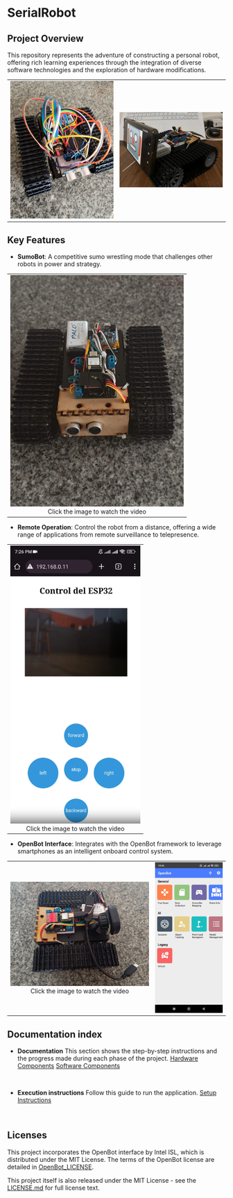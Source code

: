 # SerialRobot

## Project Overview
This repository represents the adventure of constructing a personal robot, offering rich learning experiences through the integration of diverse software technologies and the exploration of hardware modifications.
<table>
  <tr>
    <td align="center">
    <img src="Hardware/Img/Prototype.jpeg" alt="Prototype" width="400"/>
    </td>
    <td align="center">
    <img src="Hardware/Img/RobotFace.jpeg" alt="Robot Face" width="400"/>
    </td>
  </tr>
</table>


## Key Features
- **SumoBot**: A competitive sumo wrestling mode that challenges other robots in power and strategy.
<table>
  <tr>
    <td align="center">
      <a href="Hardware/Video/SumoBotBehavior.mp4">
        <img src="Hardware/Img/FinalLaserFront.jpg" alt="Sumo Video" width="400"/>
      </a>
      <div align="center">Click the image to watch the video</div>
    </td>
  </tr>
</table>
  
- **Remote Operation**: Control the robot from a distance, offering a wide range of applications from remote surveillance to telepresence.
<table>
  <tr>
    <td align="center">
      <a href="Hardware/Video/AccessPointWebServer.mp4">
        <img src="Hardware/Video/AccessPointWebServer.png" alt="Server Video" width="300"/>
      </a>
      <div align="center">Click the image to watch the video</div>
    </td>
  </tr>
</table>


- **OpenBot Interface**: Integrates with the OpenBot framework to leverage smartphones as an intelligent onboard control system.
<table>
  <tr>
    <td align="center">
      <a href="https://www.instagram.com/reel/C8GOgx0N7jk/?utm_source=ig_web_copy_link&igshid=MzRlODBiNWFlZA==">
        <img src="Hardware/Img/USBC.jpg" alt="USB-C" width="400"/>
      </a>
      <div>Click the image to watch the video</div>
    </td>
    <td align="center">
      <img src="Hardware/Img/OpenBot.jpeg" alt="OpenBot" width="200"/>
    </td>
  </tr>
</table>


## Documentation index

- **Documentation**
This section shows the step-by-step instructions and the progress made during each phase of the project.
[Hardware Components](./Hardware)
[Software Components](./Esp32Robot)
<br>

- **Execution instructions**
Follow this guide to run the application.
<a href="/SETUP.md">Setup Instructions</a>
<br>

## Licenses
This project incorporates the OpenBot interface by Intel ISL, which is distributed under the MIT License. The terms of the OpenBot license are detailed in [OpenBot_LICENSE](OpenBot/LICENSE.txt).

This project itself is also released under the MIT License - see the [LICENSE.md](LICENSE.md) for full license text.